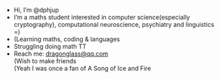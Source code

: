 - Hi, I’m @dphjup
- I’m a maths student interested in computer science(especially cryptography), computational neuroscience, psychiatry and linguistics =)
- (Learning maths, coding & languages
- Struggling doing math TT
- Reach me: dragonglass@qq.com   
  (Wish to make friends    
  (Yeah I was once a fan of A Song of Ice and Fire
  

<!---
dphjup/dphjup is a ✨ special ✨ repository because its `README.md` (this file) appears on your GitHub profile.
You can click the Preview link to take a look at your changes.
--->
